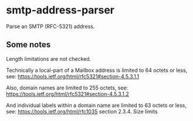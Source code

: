 # smtp-address-parser

Parse an SMTP (RFC-5321) address.

## Some notes

Length limitations are not checked.

Technically a local-part of a Mailbox address is limited to 64 octets
or less, see: <https://tools.ietf.org/html/rfc5321#section-4.5.3.1.1>

Also, domain names are limited to 255 octets, see:
<https://tools.ietf.org/html/rfc5321#section-4.5.3.1.2>

And individual labels within a domain name are limited to 63
octets or less, see:
<https://tools.ietf.org/html/rfc1035> section 2.3.4. Size limits
